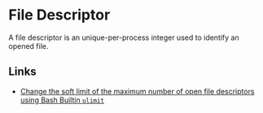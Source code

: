 # File Descriptor

A file descriptor is an unique-per-process integer used to identify an opened file.

## Links

- [Change the soft limit of the maximum number of open file descriptors using Bash Builtin `ulimit`](https://github.com/nghianguyentek/bash.shell/blob/main/builtins/ulimit.md#-n)
